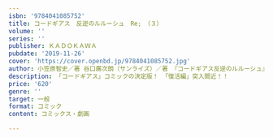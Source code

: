 ```yaml
---
isbn: '9784041085752'
title: コードギアス　反逆のルルーシュ　Re;　（３）
volume: ''
series: ''
publisher: ＫＡＤＯＫＡＷＡ
pubdate: '2019-11-26'
cover: 'https://cover.openbd.jp/9784041085752.jpg'
author: 小笠原智史／著 谷口廣次朗（サンライズ）／著 『コードギアス反逆のルルーシュ』シリーズより／原著
description: 「コードギアス」コミックの決定版！ 「復活編」突入間近！！
price: '620'
genre: ''
target: 一般
format: コミック
content: コミックス・劇画

---
```

